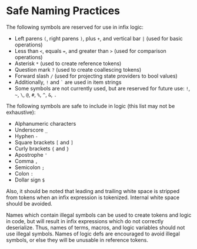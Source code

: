 # Safe Naming Practices

The following symbols are reserved for use in infix logic:
- Left parens `(`, right parens `)`, plus `+`, and vertical bar `|` (used for basic operations)
- Less than `<`, equals `=`, and greater than `>` (used for comparison operations)
- Asterisk `*` (used to create reference tokens)
- Question mark `?` (used to create coallescing tokens)
- Forward slash `/` (used for projecting state providers to bool values)
- Additionally, `!` and `` ` `` are used in item strings
- Some symbols are not currently used, but are reserved for future use: 
  `!`, `~`, `\`, `@`, `#`, `%`, `^`, `&`, `.`



The following symbols are safe to include in logic (this list may not be exhaustive):
- Alphanumeric characters
- Underscore `_`
- Hyphen `-`
- Square brackets `[` and `]`
- Curly brackets `{` and `}`
- Apostrophe `'`
- Comma `,`
- Semicolon `;`
- Colon `:`
- Dollar sign `$`

Also, it should be noted that leading and trailing white space is stripped from tokens when an infix expression 
is tokenized. Internal white space should be avoided.

Names which contain illegal symbols can be used to create tokens and logic in code, but will result in infix 
expressions which do not correctly deserialize. Thus, names of terms, macros, and logic variables should not 
use illegal symbols. Names of logic defs are encouraged to avoid illegal symbols, or else they will be unusable 
in reference tokens.